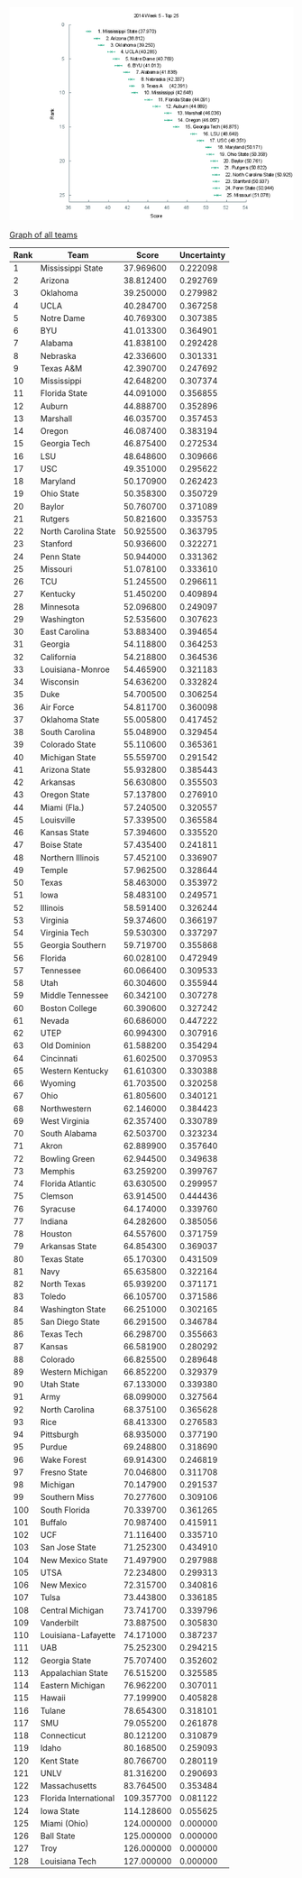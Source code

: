 ![Week 5 Top 25](img/week5-top25.png)

[Graph of all teams](img/week5.png)

 Rank | Team                           | Score      | Uncertainty
------|--------------------------------|------------|------------
    1 | Mississippi State         |  37.969600 |   0.222098
    2 | Arizona                   |  38.812400 |   0.292769
    3 | Oklahoma                  |  39.250000 |   0.279982
    4 | UCLA                      |  40.284700 |   0.367258
    5 | Notre Dame                |  40.769300 |   0.307385
    6 | BYU                       |  41.013300 |   0.364901
    7 | Alabama                   |  41.838100 |   0.292428
    8 | Nebraska                  |  42.336600 |   0.301331
    9 | Texas A&M                 |  42.390700 |   0.247692
   10 | Mississippi               |  42.648200 |   0.307374
   11 | Florida State             |  44.091000 |   0.356855
   12 | Auburn                    |  44.888700 |   0.352896
   13 | Marshall                  |  46.035700 |   0.357453
   14 | Oregon                    |  46.087400 |   0.383194
   15 | Georgia Tech              |  46.875400 |   0.272534
   16 | LSU                       |  48.648600 |   0.309666
   17 | USC                       |  49.351000 |   0.295622
   18 | Maryland                  |  50.170900 |   0.262423
   19 | Ohio State                |  50.358300 |   0.350729
   20 | Baylor                    |  50.760700 |   0.371089
   21 | Rutgers                   |  50.821600 |   0.335753
   22 | North Carolina State      |  50.925500 |   0.363795
   23 | Stanford                  |  50.936600 |   0.322271
   24 | Penn State                |  50.944000 |   0.331362
   25 | Missouri                  |  51.078100 |   0.333610
   26 | TCU                       |  51.245500 |   0.296611
   27 | Kentucky                  |  51.450200 |   0.409894
   28 | Minnesota                 |  52.096800 |   0.249097
   29 | Washington                |  52.535600 |   0.307623
   30 | East Carolina             |  53.883400 |   0.394654
   31 | Georgia                   |  54.118800 |   0.364253
   32 | California                |  54.218800 |   0.364536
   33 | Louisiana-Monroe          |  54.465900 |   0.321183
   34 | Wisconsin                 |  54.636200 |   0.332824
   35 | Duke                      |  54.700500 |   0.306254
   36 | Air Force                 |  54.811700 |   0.360098
   37 | Oklahoma State            |  55.005800 |   0.417452
   38 | South Carolina            |  55.048900 |   0.329454
   39 | Colorado State            |  55.110600 |   0.365361
   40 | Michigan State            |  55.559700 |   0.291542
   41 | Arizona State             |  55.932800 |   0.385443
   42 | Arkansas                  |  56.630800 |   0.355503
   43 | Oregon State              |  57.137800 |   0.276910
   44 | Miami (Fla.)              |  57.240500 |   0.320557
   45 | Louisville                |  57.339500 |   0.365584
   46 | Kansas State              |  57.394600 |   0.335520
   47 | Boise State               |  57.435400 |   0.241811
   48 | Northern Illinois         |  57.452100 |   0.336907
   49 | Temple                    |  57.962500 |   0.328644
   50 | Texas                     |  58.463000 |   0.353972
   51 | Iowa                      |  58.483100 |   0.249571
   52 | Illinois                  |  58.591400 |   0.326244
   53 | Virginia                  |  59.374600 |   0.366197
   54 | Virginia Tech             |  59.530300 |   0.337297
   55 | Georgia Southern          |  59.719700 |   0.355868
   56 | Florida                   |  60.028100 |   0.472949
   57 | Tennessee                 |  60.066400 |   0.309533
   58 | Utah                      |  60.304600 |   0.355944
   59 | Middle Tennessee          |  60.342100 |   0.307278
   60 | Boston College            |  60.390600 |   0.327242
   61 | Nevada                    |  60.686000 |   0.447222
   62 | UTEP                      |  60.994300 |   0.307916
   63 | Old Dominion              |  61.588200 |   0.354294
   64 | Cincinnati                |  61.602500 |   0.370953
   65 | Western Kentucky          |  61.610300 |   0.330388
   66 | Wyoming                   |  61.703500 |   0.320258
   67 | Ohio                      |  61.805600 |   0.340121
   68 | Northwestern              |  62.146000 |   0.384423
   69 | West Virginia             |  62.357400 |   0.330789
   70 | South Alabama             |  62.503700 |   0.323234
   71 | Akron                     |  62.889900 |   0.357640
   72 | Bowling Green             |  62.944500 |   0.349638
   73 | Memphis                   |  63.259200 |   0.399767
   74 | Florida Atlantic          |  63.630500 |   0.299957
   75 | Clemson                   |  63.914500 |   0.444436
   76 | Syracuse                  |  64.174000 |   0.339760
   77 | Indiana                   |  64.282600 |   0.385056
   78 | Houston                   |  64.557600 |   0.371759
   79 | Arkansas State            |  64.854300 |   0.369037
   80 | Texas State               |  65.170300 |   0.431509
   81 | Navy                      |  65.635800 |   0.322164
   82 | North Texas               |  65.939200 |   0.371171
   83 | Toledo                    |  66.105700 |   0.371586
   84 | Washington State          |  66.251000 |   0.302165
   85 | San Diego State           |  66.291500 |   0.346784
   86 | Texas Tech                |  66.298700 |   0.355663
   87 | Kansas                    |  66.581900 |   0.280292
   88 | Colorado                  |  66.825500 |   0.289648
   89 | Western Michigan          |  66.852200 |   0.329379
   90 | Utah State                |  67.133000 |   0.339380
   91 | Army                      |  68.099000 |   0.327564
   92 | North Carolina            |  68.375100 |   0.365628
   93 | Rice                      |  68.413300 |   0.276583
   94 | Pittsburgh                |  68.935000 |   0.377190
   95 | Purdue                    |  69.248800 |   0.318690
   96 | Wake Forest               |  69.914300 |   0.246819
   97 | Fresno State              |  70.046800 |   0.311708
   98 | Michigan                  |  70.147900 |   0.291537
   99 | Southern Miss             |  70.277600 |   0.309106
  100 | South Florida             |  70.339700 |   0.361265
  101 | Buffalo                   |  70.987400 |   0.415911
  102 | UCF                       |  71.116400 |   0.335710
  103 | San Jose State            |  71.252300 |   0.434910
  104 | New Mexico State          |  71.497900 |   0.297988
  105 | UTSA                      |  72.234800 |   0.299313
  106 | New Mexico                |  72.315700 |   0.340816
  107 | Tulsa                     |  73.443800 |   0.336185
  108 | Central Michigan          |  73.741700 |   0.339796
  109 | Vanderbilt                |  73.887500 |   0.305830
  110 | Louisiana-Lafayette       |  74.171000 |   0.387237
  111 | UAB                       |  75.252300 |   0.294215
  112 | Georgia State             |  75.707400 |   0.352602
  113 | Appalachian State         |  76.515200 |   0.325585
  114 | Eastern Michigan          |  76.962200 |   0.307011
  115 | Hawaii                    |  77.199900 |   0.405828
  116 | Tulane                    |  78.654300 |   0.318101
  117 | SMU                       |  79.055200 |   0.261878
  118 | Connecticut               |  80.121200 |   0.310879
  119 | Idaho                     |  80.168500 |   0.259093
  120 | Kent State                |  80.766700 |   0.280119
  121 | UNLV                      |  81.316200 |   0.290693
  122 | Massachusetts             |  83.764500 |   0.353484
  123 | Florida International     | 109.357700 |   0.081122
  124 | Iowa State                | 114.128600 |   0.055625
  125 | Miami (Ohio)              | 124.000000 |   0.000000
  126 | Ball State                | 125.000000 |   0.000000
  127 | Troy                      | 126.000000 |   0.000000
  128 | Louisiana Tech            | 127.000000 |   0.000000
